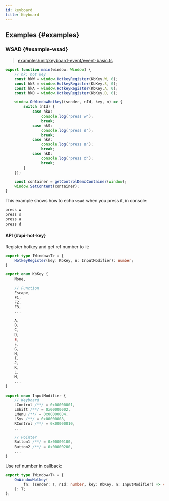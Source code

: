 ```yaml
---
id: keyboard
title: Keyboard
---
```


## Examples {#examples}

### WSAD {#example-wsad}

> [examples/unit/keyboard-event/event-basic.ts](https://github.com/qber-soft/Ave-Nodejs/blob/main/Code/Avernakis%20Nodejs/Test-Nodejs/examples/unit/keyboard-event/event-basic.ts)

```ts {3,10}
export function main(window: Window) {
    // hk: hot key
    const hkW = window.HotkeyRegister(KbKey.W, 0);
    const hkS = window.HotkeyRegister(KbKey.S, 0);
    const hkA = window.HotkeyRegister(KbKey.A, 0);
    const hkD = window.HotkeyRegister(KbKey.D, 0);

    window.OnWindowHotkey((sender, nId, key, n) => {
        switch (nId) {
            case hkW:
                console.log('press w');
                break;
            case hkS:
                console.log('press s');
                break;
            case hkA:
                console.log('press a');
                break;
            case hkD:
                console.log('press d');
                break;
        }
    });

    const container = getControlDemoContainer(window);
    window.SetContent(container);
}
```

This example shows how to echo `wsad` when you press it, in console:

```bash
press w
press s
press a
press d
```

#### API {#api-hot-key}

Register hotkey and get ref number to it:

```ts
export type IWindow<T> = {
	HotkeyRegister(key: KbKey, n: InputModifier): number;
}

export enum KbKey {
	None,

	// Function
	Escape,
	F1,
	F2,
	F3,
	...

	A,
	B,
	C,
	D,
	E,
	F,
	G,
	H,
	I,
	J,
	K,
	L,
	M,
	...
}

export enum InputModifier {
	// Keyboard
	LControl /**/ = 0x00000001,
	LShift /**/ = 0x00000002,
	LMenu /**/ = 0x00000004,
	LSys /**/ = 0x00000008,
	RControl /**/ = 0x00000010,
	...

	// Pointer
	Button1 /**/ = 0x00000100,
	Button2 /**/ = 0x00000200,
	...
}
```

Use ref number in callback:

```ts
export type IWindow<T> = {
    OnWindowHotkey(
        fn: (sender: T, nId: number, key: KbKey, n: InputModifier) => void,
    ): T;
};
```
